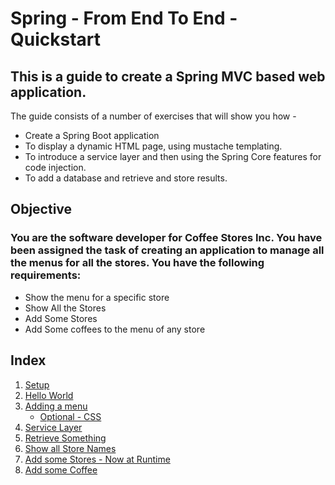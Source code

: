 # Spring - From End To End - Quickstart


## This is a guide to create a Spring MVC based web application.
The guide consists of a number of exercises that will show you how -
* Create a Spring Boot application
* To display a dynamic HTML page, using mustache templating.
* To introduce a service layer and then using the Spring Core features for code injection.
* To add a database and retrieve and store results.

## Objective
### You are the software developer for Coffee Stores Inc. You have been assigned the task of creating an application to manage all the menus for all the stores. You have the following requirements:
* Show the menu for a specific store
* Show All the Stores
* Add Some Stores
* Add Some coffees to the menu of any store


## Index
1. [Setup](../master/documents/exercise1.md)
2. [Hello World](../master/documents/exercise2.md)
3. [Adding a menu](../master/documents/exercise3.md) 
   * [Optional - CSS](../master/documents/optional-css.md)
4. [Service Layer](../master/documents/exercise4.md)
5. [Retrieve Something](../master/documents/exercise8.md)
6. [Show all Store Names](../master/documents/exercise7.md)
7. [Add some Stores - Now at Runtime](../master/documents/exercise8.md)
8. [Add some Coffee](../master/documents/exercise9.md)

